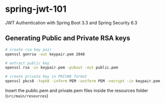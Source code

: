 # spring-jwt-101
JWT Authentication with Spring Boot 3.3 and Spring Security 6.3

## Generating Public and Private RSA keys
```bash
# create rsa key pair
openssl genrsa -out keypair.pem 2048

# extract public key
openssl rsa -in keypair.pem -pubout -out public.pem

# create private key in PKCS#8 format
openssl pkcs8 -topk8 -inform PEM -outform PEM -nocrypt -in keypair.pem -out private.pem
```
Insert the public.pem and private.pem files inside the resources folder (`src/main/resources`)